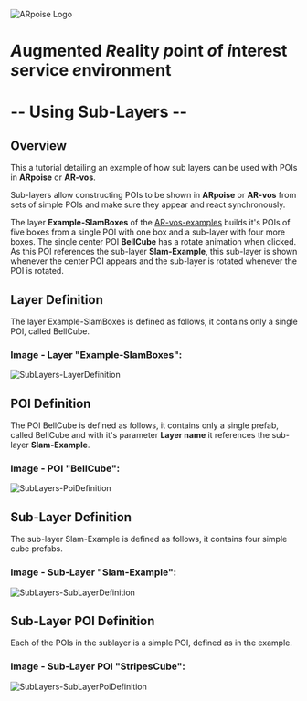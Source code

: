 ![ARpoise Logo](/images/arpoise_logo_rgb-128.png)
# *A*ugmented *R*eality *p*oint *o*f *i*nterest *s*ervice *e*nvironment
# -- Using Sub-Layers --
## Overview
This a tutorial detailing an example of how sub layers can be used with POIs in **ARpoise** or **AR-vos**.

Sub-layers allow constructing POIs to be shown in **ARpoise** or **AR-vos** from sets of simple POIs and make sure they appear and react synchronously.

The layer **Example-SlamBoxes** of the [AR-vos-examples](/unity/AR-vos-examples.md#slam-example) builds it's POIs of five boxes from a single POI with one box and a sub-layer with four more boxes. The single center POI **BellCube** has a rotate animation when clicked. As this POI references the sub-layer **Slam-Example**, this sub-layer is shown whenever the center POI appears and the sub-layer is rotated whenever the POI is rotated. 

## Layer Definition
The layer Example-SlamBoxes is defined as follows, it contains only a single POI, called BellCube.
### Image - Layer "Example-SlamBoxes":
![SubLayers-LayerDefinition](/documentation/images/SubLayers-LayerDefinition.png)

## POI Definition
The POI BellCube is defined as follows, it contains only a single prefab, called BellCube and with it's parameter **Layer name** it references the sub-layer **Slam-Example**.
### Image - POI "BellCube":
![SubLayers-PoiDefinition](/documentation/images/SubLayers-PoiDefinition.png)

## Sub-Layer Definition
The sub-layer Slam-Example is defined as follows, it contains four simple cube prefabs.
### Image - Sub-Layer "Slam-Example":
![SubLayers-SubLayerDefinition](/documentation/images/SubLayers-SubLayerDefinition.png)

## Sub-Layer POI Definition
Each of the POIs in the sublayer is a simple POI, defined as in the example.
### Image - Sub-Layer POI "StripesCube":
![SubLayers-SubLayerPoiDefinition](/documentation/images/SubLayers-SubLayerPoiDefinition.png)

